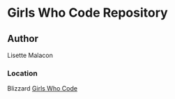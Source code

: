 # Girls Who Code Repository

## Author
Lisette Malacon

### Location
Blizzard [Girls Who Code]("https://www.lisettemalacon.github.io")
